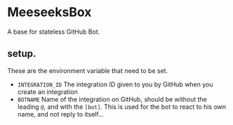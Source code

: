 # MeeseeksBox

A base for stateless GitHub Bot. 

## setup.

These are the environment variable that need to be set.

 - `INTEGRATION_ID` The integration ID given to you by GitHub when you create
   an integration
 - `BOTNAME` Name of the integration on GitHub, should be without the leading
   `@`, and with the `[bot]`. This is used for the bot to react to his own name, and not reply to itself...
